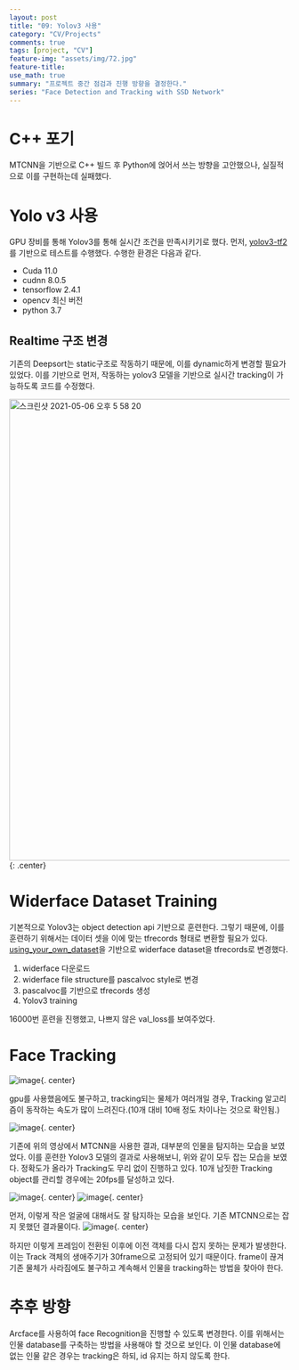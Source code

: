```yaml
---
layout: post
title: "09: Yolov3 사용"
category: "CV/Projects"
comments: true
tags: [project, "CV"]
feature-img: "assets/img/72.jpg"
feature-title:
use_math: true
summary: "프로젝트 중간 점검과 진행 방향을 결정한다."
series: "Face Detection and Tracking with SSD Network"
---
```


# C++ 포기

MTCNN을 기반으로 C++ 빌드 후 Python에 얹어서 쓰는 방향을 고안했으나, 실질적으로 이를 구현하는데 실패했다. 


# Yolo v3 사용

GPU 장비를 통해 Yolov3를 통해 실시간 조건을 만족시키기로 했다. 먼저, [yolov3-tf2](https://github.com/zzh8829/yolov3-tf2) 를 기반으로 테스트를 수행했다. 수행한 환경은 다음과 같다.

* Cuda 11.0
* cudnn 8.0.5
* tensorflow 2.4.1
* opencv 최신 버전
* python 3.7




## Realtime 구조 변경

기존의 Deepsort는 static구조로 작동하기 때문에, 이를 dynamic하게 변경할 필요가 있었다. 이를 기반으로 먼저, 작동하는 yolov3 모델을 기반으로 실시간 tracking이 가능하도록 코드를 수정했다.



<img width="829" alt="스크린샷 2021-05-06 오후 5 58 20" src="https://user-images.githubusercontent.com/37871541/117270917-a74a7680-ae94-11eb-878d-2a4257995f0e.png">{: .center}



# Widerface Dataset Training

기본적으로 Yolov3는 object detection api 기반으로 훈련한다. 그렇기 때문에, 이를 훈련하기 위해서는 데이터 셋을 이에 맞는 tfrecords 형태로 변환할 필요가 있다. [using_your_own_dataset](https://github.com/tensorflow/models/blob/master/research/object_detection/g3doc/using_your_own_dataset.md)을 기반으로 widerface dataset을 tfrecords로 변경했다.

1. widerface 다운로드
2. widerface file structure를 pascalvoc style로 변경
3. pascalvoc를 기반으로 tfrecords 생성
4. Yolov3 training

16000번 훈련을 진행했고, 나쁘지 않은 val_loss를 보여주었다. 

# Face Tracking

![image](https://user-images.githubusercontent.com/37871541/117247050-92f88080-ae78-11eb-9840-74b3627c57f7.png){. center}

gpu를 사용했음에도 불구하고, tracking되는 물체가 여러개일 경우, Tracking 알고리즘이 동작하는 속도가 많이 느려진다.(10개 대비 10배 정도 차이나는 것으로 확인됨.)

![image](https://user-images.githubusercontent.com/37871541/117247129-b58a9980-ae78-11eb-8a9d-560f6fe02b6d.png){. center}

기존에 위의 영상에서 MTCNN을 사용한 결과, 대부분의 인물을 탐지하는 모습을 보였었다. 이를 훈련한 Yolov3 모델의 결과로 사용해보니, 위와 같이 모두 잡는 모습을 보였다. 정확도가 올라가 Tracking도 무리 없이 진행하고 있다. 10개 남짓한 Tracking object를 관리할 경우에는 20fps를 달성하고 있다.



![image](https://user-images.githubusercontent.com/37871541/117247430-2df15a80-ae79-11eb-8af5-debfc6b9ab6f.png){. center}
![image](https://user-images.githubusercontent.com/37871541/117247452-35186880-ae79-11eb-8d3d-f5275b54d17c.png){. center}

먼저, 이렇게 작은 얼굴에 대해서도 잘 탐지하는 모습을 보인다. 기존 MTCNN으로는 잡지 못했던 결과물이다. 
![image](https://user-images.githubusercontent.com/37871541/117247461-3b0e4980-ae79-11eb-96cc-eef6dd2123b4.png){. center}

하지만 이렇게 프레임이 전환된 이후에 이전 객체를 다시 잡지 못하는 문제가 발생한다. 이는 Track 객체의 생애주기가 30frame으로 고정되어 있기 때문이다. frame이 끊겨 기존 물체가 사라짐에도 불구하고 계속해서 인물을 tracking하는 방법을 찾아야 한다.


# 추후 방향

Arcface를 사용하여 face Recognition을 진행할 수 있도록 변경한다. 이를 위해서는 인물 database를 구축하는 방법을 사용해야 할 것으로 보인다. 이 인물 database에 없는 인물 같은 경우는 tracking은 하되, id 유지는 하지 않도록 한다.
